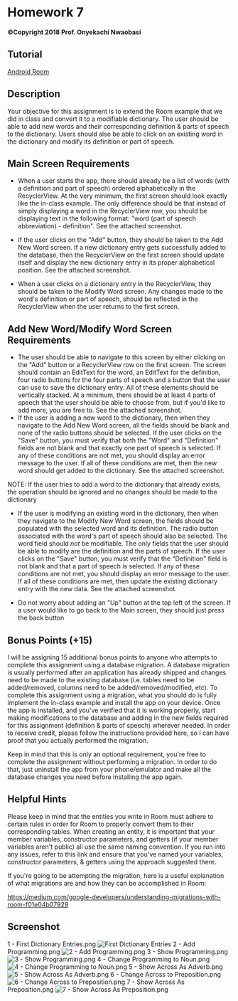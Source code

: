 # Homework 7
**©Copyright 2018 Prof. Onyekachi Nwaobasi**

## Tutorial
[Android Room](https://codelabs.developers.google.com/codelabs/android-room-with-a-view/#0)

## Description

Your objective for this assignment is to extend the Room example that we did in class and convert it to a modifiable dictionary. The user should be able to add new words and their corresponding definition & parts of speech to the dictionary. Users should also be able to click on an existing word in the dictionary and modify its definition or part of speech.

## Main Screen Requirements

* When a user starts the app, there should already be a list of words (with a definition and part of speech) ordered alphabetically in the RecyclerView. At the very minimum, the first screen should look exactly like the in-class example. The only difference should be that instead of simply displaying a word in the RecyclerView row, you should be displaying text in the following format: "word (part of speech abbreviation) - definition". See the attached screenshot.

* If the user clicks on the "Add" button, they should be taken to the Add New Word screen. If a new dictionary entry gets successfully added to the database, then the RecyclerView on the first screen should update itself and display the new dictionary entry in its proper alphabetical position. See the attached screenshot.

* When a user clicks on a dictionary entry in the RecyclerView, they should be taken to the Modify Word screen. Any changes made to the word's definition or part of speech, should be reflected in the RecyclerView when the user returns to the first screen.

## Add New Word/Modify Word Screen Requirements

* The user should be able to navigate to this screen by either clicking on the "Add" button or a RecyclerView row on the first screen. The screen should contain an EditText for the word, an EditText for the definition, four radio buttons for the four parts of speech and a button that the user can use to save the dictionary entry. All of these elements should be vertically stacked. At a minimum, there should be at least 4 parts of speech that the user should be able to choose from, but if you'd like to add more, you are free to. See the attached screenshot.
* If the user is adding a new word to the dictionary, then when they navigate to the Add New Word screen, all the fields should be blank and none of the radio buttons should be selected. If the user clicks on the "Save" button, you must verify that both the "Word" and "Definition" fields are not blank and that exactly one part of speech is selected. If any of these conditions are not met, you should display an error message to the user. If all of these conditions are met, then the new word should get added to the dictionary. See the attached screenshot. 

NOTE: If the user tries to add a word to the dictionary that already exists, the operation should be ignored and no changes should be made to the dictionary

* If the user is modifying an existing word in the dictionary, then when they navigate to the Modify New Word screen, the fields should be populated with the selected word and its definition. The radio button associated with the word's part of speech should also be selected. The word field should *not* be modifiable. The only fields that the user should be able to modify are the definition and the parts of speech. If the user clicks on the "Save" button, you must verify that the "Definition" field is not blank and that a part of speech is selected. If any of these conditions are not met, you should display an error message to the user. If all of these conditions are met, then update the existing dictionary entry with the new data. See the attached screenshot.

* Do not worry about adding an "Up" button at the top left of the screen. If a user would like to go back to the Main screen, they should just press the back button

## Bonus Points (+15)

I will be assigning 15 additional bonus points to anyone who attempts to complete this assignment using a database migration. A database migration is usually performed after an application has already shipped and changes need to be made to the existing database (i.e. tables need to be added/removed, columns need to be added/removed/modified, etc). To complete this assignment using a migration, what you should do is fully implement the in-class example and install the app on your device. Once the app is installed, and you've verified that it is working properly, start making modifications to the database and adding in the new fields required for this assignment (definition & parts of speech) wherever needed. In order to receive credit, please follow the instructions provided here, so I can have proof that you actually performed the migration. 

Keep in mind that this is only an optional requirement, you're free to complete the assignment without performing a migration. In order to do that, just uninstall the app from your phone/emulator and make all the database changes you need before installing the app again.

## Helpful Hints

Please keep in mind that the entities you write in Room must adhere to certain rules in order for Room to properly convert them to their corresponding tables. When creating an entity, it is important that your member variables, constructor parameters, and getters (if your member variables aren't public) all use the same naming convention. If you run into any issues, refer to this link and ensure that you've named your variables, constructor parameters, & getters using the approach suggested there.

If you're going to be attempting the migration, here is a useful explanation of what migrations are and how they can be accomplished in Room: 

https://medium.com/google-developers/understanding-migrations-with-room-f01e04b07929


## Screenshot



1 - First Dictionary Entries.png 
![First Dictionary Entries](https://raw.githubusercontent.com/dailiang18bb/AndoridProject/master/CS639SpringHW7/Screenshot%201%20-%20First%20Dictionary%20Entries.png)
2 - Add Programming.png
![2 - Add Programming.png](https://raw.githubusercontent.com/dailiang18bb/AndoridProject/master/CS639SpringHW7/Screenshot%202%20-%20Add%20Programming.png)
3 - Show Programming.png
![3 - Show Programming.png](https://raw.githubusercontent.com/dailiang18bb/AndoridProject/master/CS639SpringHW7/Screenshot%203%20-%20Show%20Programming.png)
4 - Change Programming to Noun.png
![4 - Change Programming to Noun.png](https://raw.githubusercontent.com/dailiang18bb/AndoridProject/master/CS639SpringHW7/Screenshot%204%20-%20Change%20Programming%20to%20Noun.png)
5 - Show Across As Adverb.png 
![5 - Show Across As Adverb.png ](https://raw.githubusercontent.com/dailiang18bb/AndoridProject/master/CS639SpringHW7/Screenshot%205%20-%20Show%20Across%20As%20Adverb.png)
6 - Change Across to Preposition.png
![6 - Change Across to Preposition.png](https://raw.githubusercontent.com/dailiang18bb/AndoridProject/master/CS639SpringHW7/Screenshot%206%20-%20Change%20Across%20to%20Preposition.png)
7 - Show Across As Preposition.png
![7 - Show Across As Preposition.png](https://raw.githubusercontent.com/dailiang18bb/AndoridProject/master/CS639SpringHW7/Screenshot%207%20-%20Show%20Across%20As%20Preposition.png)
